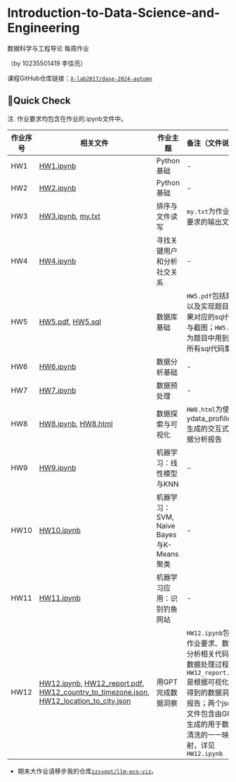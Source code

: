 # Introduction-to-Data-Science-and-Engineering
数据科学与工程导论 每周作业

（by 10235501419 李佳亮）

课程GitHub仓库链接：[`X-lab2017/dase-2024-autumn`](https://github.com/X-lab2017/dase-2024-autumn)
## 🚀Quick Check
注. 作业要求均包含在作业的.ipynb文件中。

| 作业序号 | 相关文件 | 作业主题 | 备注（文件说明） |
| --- | --- | --- | --- |
| HW1 | [HW1.ipynb](HW1.ipynb) | Python基础 | - |
| HW2 | [HW2.ipynb](HW2.ipynb) | Python基础 | - |
| HW3 | [HW3.ipynb](HW3.ipynb), [my.txt](my.txt) | 排序与文件读写 | `my.txt`为作业中要求的输出文件 |
| HW4 | [HW4.ipynb](HW4.ipynb) | 寻找关键用户和分析社交关系 | - |
| HW5 | [HW5.pdf](HW5.pdf), [HW5.sql](HW5.sql) | 数据库基础 | `HW5.pdf`包括题目以及实现题目效果对应的sql代码与截图；`HW5.sql`为题目中用到的所有sql代码集合 |
| HW6 | [HW6.ipynb](HW6.ipynb) | 数据分析基础 | - |
| HW7 | [HW7.ipynb](HW7.ipynb) | 数据预处理 | - |
| HW8 | [HW8.ipynb](HW8.ipynb), [HW8.html](HW8.html) | 数据探索与可视化 | `HW8.html`为使用ydata_profiling生成的交互式数据分析报告 |
| HW9 | [HW9.ipynb](HW9.ipynb) | 机器学习：线性模型与KNN | - |
| HW10 | [HW10.ipynb](HW10.ipynb) | 机器学习：SVM, Naive Bayes与K-Means聚类 | - |
| HW11 | [HW11.ipynb](HW11.ipynb) | 机器学习应用：识别钓鱼网站 | - |
| HW12 | [HW12.ipynb](HW12.ipynb), [HW12_report.pdf](HW12_report.pdf), [HW12_country_to_timezone.json](HW12_country_to_timezone.json), [HW12_location_to_city.json](HW12_location_to_city.json) | 用GPT完成数据洞察 | `HW12.ipynb`包含作业要求、数据分析相关代码与数据处理过程；`HW12_report.pdf`是根据可视化图得到的数据洞察报告；两个json文件包含由GPT生成的用于数据清洗的一一映射，详见`HW12.ipynb` |

- 期末大作业请移步我的仓库[`zzsyppt/llm-eco-viz`](https://github.com/zzsyppt/llm-eco-viz)。
